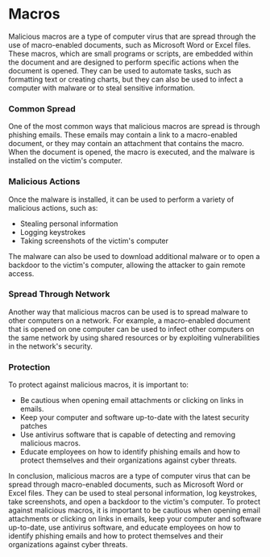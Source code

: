 # Macros

Malicious macros are a type of computer virus that are spread through the use of macro-enabled documents, such as Microsoft Word or Excel files. These macros, which are small programs or scripts, are embedded within the document and are designed to perform specific actions when the document is opened. They can be used to automate tasks, such as formatting text or creating charts, but they can also be used to infect a computer with malware or to steal sensitive information.

### Common Spread

One of the most common ways that malicious macros are spread is through phishing emails. These emails may contain a link to a macro-enabled document, or they may contain an attachment that contains the macro. When the document is opened, the macro is executed, and the malware is installed on the victim's computer.

### Malicious Actions

Once the malware is installed, it can be used to perform a variety of malicious actions, such as:

* Stealing personal information
* Logging keystrokes
* Taking screenshots of the victim's computer

The malware can also be used to download additional malware or to open a backdoor to the victim's computer, allowing the attacker to gain remote access.

### Spread Through Network

Another way that malicious macros can be used is to spread malware to other computers on a network. For example, a macro-enabled document that is opened on one computer can be used to infect other computers on the same network by using shared resources or by exploiting vulnerabilities in the network's security.

### Protection

To protect against malicious macros, it is important to:

* Be cautious when opening email attachments or clicking on links in emails.
* Keep your computer and software up-to-date with the latest security patches
* Use antivirus software that is capable of detecting and removing malicious macros.
* Educate employees on how to identify phishing emails and how to protect themselves and their organizations against cyber threats.

In conclusion, malicious macros are a type of computer virus that can be spread through macro-enabled documents, such as Microsoft Word or Excel files. They can be used to steal personal information, log keystrokes, take screenshots, and open a backdoor to the victim's computer. To protect against malicious macros, it is important to be cautious when opening email attachments or clicking on links in emails, keep your computer and software up-to-date, use antivirus software, and educate employees on how to identify phishing emails and how to protect themselves and their organizations against cyber threats.
